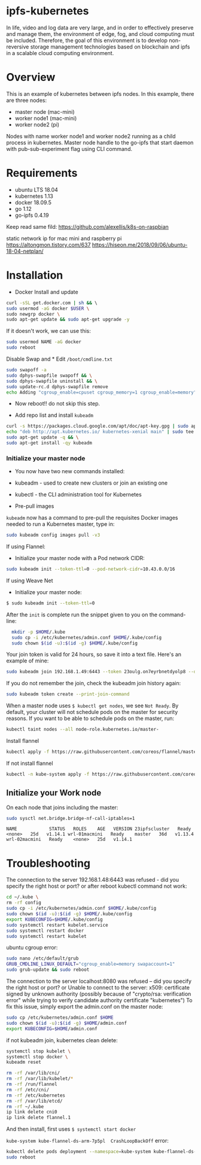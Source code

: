
# ipfs-kubernetes
In life, video and log data are very large, and in order to effectively preserve and manage them, the environment of edge, fog, and cloud computing must be included. Therefore, the goal of this environment is to develop non-reversive storage management technologies based on blockchain and ipfs in a scalable cloud computing environment.


# Overview
This is an example of kubernetes between ipfs nodes. In this example, there are three nodes:

- master node (mac-mini)
- worker node1 (mac-mini)
- worker node2 (pi)

Nodes with name worker node1 and worker node2 running as a child process in kubernetes. Master node handle to the go-ipfs that start daemon with pub-sub-experiment flag using CLI command. 

# Requirements
- ubuntu LTS 18.04
- kubernetes 1.13
- docker 18.09.5
- go 1.12
- go-ipfs 0.4.19

Keep read same fild:
https://github.com/alexellis/k8s-on-raspbian

static network ip for mac mini and raspberry pi
https://altongmon.tistory.com/637
https://hiseon.me/2018/09/06/ubuntu-18-04-netplan/

# Installation

- Docker Install and update
```sh
curl -sSL get.docker.com | sh && \ 
sudo usermod -aG docker $USER \
sudo newgrp docker \
sudo apt-get update && sudo apt-get upgrade -y
```
If it doesn't work, we can use this:
```sh
sudo usermod NAME -aG docker
sudo reboot
```
Disable Swap and * Edit `/boot/cmdline.txt`
```sh
sudo swapoff -a
sudo dphys-swapfile swapoff && \
sudo dphys-swapfile uninstall && \
sudo update-rc.d dphys-swapfile remove
echo Adding "cgroup_enable=cpuset cgroup_memory=1 cgroup_enable=memory" to /boot/cmdline.txt
```
- Now reboot!! do not skip this step.


- Add repo list and install `kubeadm`
```sh
curl -s https://packages.cloud.google.com/apt/doc/apt-key.gpg | sudo apt-key add - && \
echo "deb http://apt.kubernetes.io/ kubernetes-xenial main" | sudo tee /etc/apt/sources.list.d/kubernetes.list && \
sudo apt-get update -q && \
sudo apt-get install -qy kubeadm 
```

### Initialize your master node

 * You now have two new commands installed:
 * kubeadm - used to create new clusters or join an existing one
 * kubectl - the CLI administration tool for Kubernetes

* Pre-pull images

`kubeadm` now has a command to pre-pull the requisites Docker images needed to run a Kubernetes master, type in:

```sh
sudo kubeadm config images pull -v3
```
If using Flannel:

* Initialize your master node with a Pod network CIDR:

```sh
sudo kubeadm init --token-ttl=0 --pod-network-cidr=10.43.0.0/16
```
If using Weave Net

* Initialize your master node:

```sh
$ sudo kubeadm init --token-ttl=0
```
After the `init` is complete run the snippet given to you on the command-line:

```sh
  mkdir -p $HOME/.kube
  sudo cp -i /etc/kubernetes/admin.conf $HOME/.kube/config
  sudo chown $(id -u):$(id -g) $HOME/.kube/config
```
Your join token is valid for 24 hours, so save it into a text file. Here's an example of mine:

```sh
sudo kubeadm join 192.168.1.49:6443 --token 23oulg.on7eyrbnetdyolp8 --discovery-token-ca-cert-hash sha256:6a583e6385e895971dcc9dc78505e14c1ba6f429f66aee53ab1ac3d4abac733d
```
If you do not remember the join, check the kubeadm join history again:
```sh
sudo kubeadm token create --print-join-command
```
When a master node uses `$ kubectl get nodes`, we see `Not Ready`. By default, your cluster will not schedule pods on the master for security reasons. If you want to be able to schedule pods on the master, run: 
 ```sh
kubectl taint nodes --all node-role.kubernetes.io/master-
```
Install flannel 
```sh
kubectl apply -f https://raw.githubusercontent.com/coreos/flannel/master/Documentation/kube-flannel.yml
```
If not install flannel
```sh
kubectl -n kube-system apply -f https://raw.githubusercontent.com/coreos/flannel/bc79dd1505b0c8681ece4de4c0d86c5cd2643275/Documentation/kube-flannel.yml
```
## Initialize your Work node
On each node that joins including the master:
```sh
sudo sysctl net.bridge.bridge-nf-call-iptables=1
```

`
NAME            STATUS   ROLES    AGE   VERSION
23ipfscluster   Ready    <none>   25d   v1.14.1
wrl-01macmini   Ready    master   36d   v1.13.4
wrl-02macmini   Ready    <none>   25d   v1.14.1
`

# Troubleshooting

The connection to the server 192.168.1.48:6443 was refused - did you specify the right host or port? or after reboot kubectl command not work:
```sh
cd ~/.kube \
rm -rf config
sudo cp -i /etc/kubernetes/admin.conf $HOME/.kube/config
sudo chown $(id -u):$(id -g) $HOME/.kube/config
export KUBECONFIG=$HOME/.kube/config
sudo systemctl restart kubelet.service
sudo systemctl restart docker
sudo systemctl restart kubelet
```
ubuntu cgroup error:
```sh
sudo nano /etc/default/grub
GRUB_CMDLINE_LINUX_DEFAULT="cgroup_enable=memory swapaccount=1"
sudo grub-update && sudo reboot
```
The connection to the server localhost:8080 was refused – did you specify the right host or port? or Unable to connect to the server: x509: certificate signed by unknown authority (possibly because of "crypto/rsa: verification error" while trying to verify candidate authority certificate "kubernetes")
To fix this issue, simply export the admin.conf on the master node:
```sh
sudo cp /etc/kubernetes/admin.conf $HOME
sudo chown $(id -u):$(id -g) $HOME/admin.conf
export KUBECONFIG=$HOME/admin.conf
```

if not kubeadm join, kubernetes clean delete:
```sh
systemctl stop kubelet \
systemctl stop docker \
kubeadm reset

rm -rf /var/lib/cni/
rm -rf /var/lib/kubelet/*
rm -rf /run/flannel
rm -rf /etc/cni/
rm -rf /etc/kubernetes
rm -rf /var/lib/etcd/
rm -rf ~/.kube
ip link delete cni0
ip link delete flannel.1
```
And then install, first uses `$ systemctl start docker`

`kube-system kube-flannel-ds-arm-7p5pl  CrashLoopBackOff` error:
```sh
kubectl delete pods deployment --namespace=kube-system kube-flannel-ds-arm-7p5pl
sudo reboot
```


